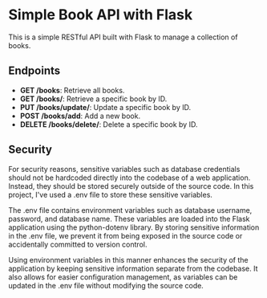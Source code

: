 # Simple Book API with Flask

This is a simple RESTful API built with Flask to manage a collection of books.

## Endpoints

- **GET /books**: Retrieve all books.
- **GET /books/<id>**: Retrieve a specific book by ID.
- **PUT /books/update/<id>**: Update a specific book by ID.
- **POST /books/add**: Add a new book.
- **DELETE /books/delete/<id>**: Delete a specific book by ID.

## Security

For security reasons, sensitive variables such as database credentials should not be hardcoded directly into the codebase of a web application. Instead, they should be stored securely outside of the source code. In this project, I've used a .env file to store these sensitive variables.

The .env file contains environment variables such as database username, password, and database name. These variables are loaded into the Flask application using the python-dotenv library. By storing sensitive information in the .env file, we prevent it from being exposed in the source code or accidentally committed to version control.

Using environment variables in this manner enhances the security of the application by keeping sensitive information separate from the codebase. It also allows for easier configuration management, as variables can be updated in the .env file without modifying the source code.
